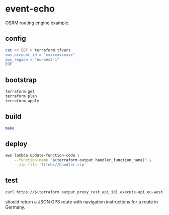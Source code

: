 event-echo
==========

OSRM routing engine example.

config
------

```sh
cat << EOF > terraform.tfvars
aws_account_id = "xxxxxxxxxxxx"
aws_region = "eu-west-1"
EOF
```

bootstrap
---------

```sh
terraform get
terraform plan
terraform apply
```

build
-----

```sh
make
```

deploy
------

```sh
aws lambda update-function-code \
	--function-name "$(terraform output handler_function_name)" \
	--zip-file 'fileb://handler.zip'
```

test
----

```sh
curl https://$(terraform output proxy_rest_api_id).execute-api.eu-west-1.amazonaws.com/latest?route=13.388860,52.517037+13.385983,52.496891
```

should return a JSON GPS route with navigation instructions for a route in Germany. 
